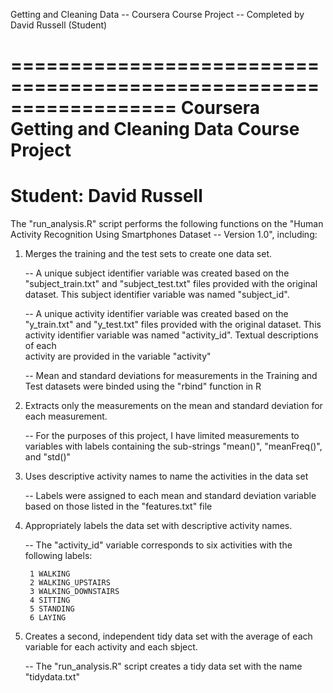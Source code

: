 Getting and Cleaning Data -- Coursera Course Project -- Completed by David Russell (Student)

==================================================================
Coursera Getting and Cleaning Data Course Project
==================================================================
Student: David Russell
==================================================================

The "run_analysis.R" script performs the following functions on the "Human Activity Recognition Using Smartphones Dataset -- Version 1.0", including:

1. Merges the training and the test sets to create one data set.

	-- A unique subject identifier variable was created based on the "subject_train.txt" and "subject_test.txt" files 	   provided with the original dataset. This subject identifier variable was named "subject_id".

	-- A unique activity identifier variable was created based on the "y_train.txt" and "y_test.txt" files provided with 	   the original dataset. This activity identifier variable was named "activity_id". Textual descriptions of each     
	 activity are provided in the variable "activity"

	-- Mean and standard deviations for measurements in the Training and Test datasets were binded using the "rbind" 	   	   function in R 

2. Extracts only the measurements on the mean and standard deviation for each measurement. 

	-- For the purposes of this project, I have limited measurements to variables with labels containing the sub-strings 	   "mean()", "meanFreq()", and "std()"

3. Uses descriptive activity names to name the activities in the data set

	-- Labels were assigned to each mean and standard deviation variable based on those listed in the "features.txt" file

4. Appropriately labels the data set with descriptive activity names. 

	-- The "activity_id" variable corresponds to six activities with the following labels:

		1 WALKING
		2 WALKING_UPSTAIRS
		3 WALKING_DOWNSTAIRS
		4 SITTING
		5 STANDING
		6 LAYING

5. Creates a second, independent tidy data set with the average of each variable for each activity and each sbject. 

	-- The "run_analysis.R" script creates a tidy data set with the name "tidydata.txt"
